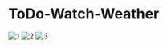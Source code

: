 # ToDo-Watch-Weather
![1](https://user-images.githubusercontent.com/58039782/74264914-e008a800-4d44-11ea-9a99-49ecc6579c34.png)
![2](https://user-images.githubusercontent.com/58039782/74264916-e0a13e80-4d44-11ea-8719-b750d284e0e3.png)
![3](https://user-images.githubusercontent.com/58039782/74264912-ded77b00-4d44-11ea-8f32-b14f6eb7ca70.png)
